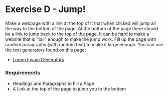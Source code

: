 # Exercise D - Jump!
Make a webpage with a link at the top of it that when clicked will jump all the way to the bottom of the page. At the bottom of the page there should be a link to jump back to the top of the page.
It can be hard to make a website that is "tall" enough to make the jump work. Fill up the page with random paragraphs (with random text) to make it large enough.
You can use the text generators found on this page:
- [Lorem Ipsum Generators](https://loremipsum.io/ultimate-list-of-lorem-ipsum-generators/)

### Requirements
- Headings and Paragraphs to Fill a Page
- A Link at the top of the page to jump you to the bottom
